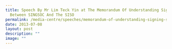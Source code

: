 ```yaml
---
title: Speech By Mr Lim Teck Yin at The Memorandum Of Understanding Signing
  Between SINGSOC And The SISO
permalink: /media-centre/speeches/memorandum-of-understanding-signing-singsoc-and-the-siso/
date: 2013-07-08
layout: post
description: ""
image: ""
---
```


